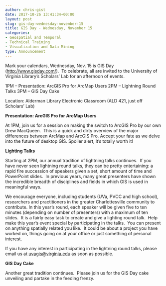 ```yaml
---
author: chris-gist
date: 2017-10-26 13:41:34+00:00
layout: post
slug: gis-day-wednesday-november-15
title: GIS Day - Wednesday, November 15
categories:
- Geospatial and Temporal
- Technical Training
- Visualization and Data Mining
type: Announcement
---
```


Mark your calendars, Wednesday, Nov. 15 is GIS Day (http://www.gisday.com/).  To celebrate, all are invited to the University of Virginia Library’s Scholars’ Lab for an afternoon of events.

1PM – Presentation: ArcGIS Pro for ArcMap Users
2PM – Lightning Round Talks
3PM – GIS Day Cake

Location: Alderman Library Electronic Classroom (ALD 421, just off Scholars’ Lab)

**Presentation: ArcGIS Pro for ArcMap Users**

At 1PM, join us for a session on making the switch to ArcGIS Pro by our own Drew MacQueen.  This is a quick and dirty overview of the major differences between ArcMap and ArcGIS Pro. Accept your fate as we delve into the future of desktop GIS. Spoiler alert, it’s totally worth it!

**Lighting Talks**

Starting at 2PM, our annual tradition of lightning talks continues.  If you have never seen lightning round talks, they can be pretty entertaining: a rapid fire succession of speakers given a set, short amount of time and PowerPoint slides.  In previous years, many great presenters have shown the incredible breadth of disciplines and fields in which GIS is used in meaningful ways.

We encourage everyone, including students (UVa, PVCC and high school), researchers and practitioners in the greater Charlottesville community to contribute. In this year’s round, each speaker will be given five to ten minutes (depending on number of presenters) with a maximum of ten slides.  It is a fairly easy task to create and give a lighting round talk.  Help make this year’s event special by participating in the talks.  You can present on anything spatially related you like.  It could be about a project you have worked on, things going on at your office or just something of personal interest.

If you have any interest in participating in the lightning round talks, please email us at [uvagis@virginia.edu](mailto:uvagis@virginia.edu) as soon as possible.

**GIS Day Cake**

Another great tradition continues.  Please join us for the GIS Day cake unveiling and partake in the feeding frenzy.



